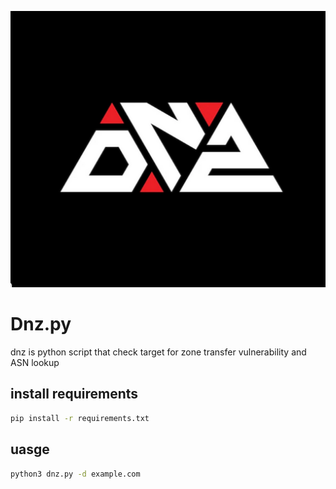 ![Drag Racing](Dnz.png)
# Dnz.py
 dnz is python script that check target for zone transfer vulnerability and ASN lookup  
## install requirements 
 ```bash
 pip install -r requirements.txt
 ```
## uasge
 ```bash
 python3 dnz.py -d example.com
 ```
